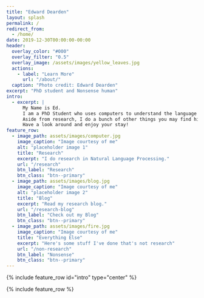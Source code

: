 ```yaml
---
title: "Edward Dearden"
layout: splash
permalink: /
redirect_from:
  - /home/
date: 2019-12-30T00:00:00-00:00
header:
  overlay_color: "#000"
  overlay_filter: "0.5"
  overlay_image: /assets/images/yellow_leaves.jpg
  actions:
    - label: "Learn More"
      url: "/about/"
  caption: "Photo credit: Edward Dearden"
excerpt: "PhD student and Nonsense human"
intro:
  - excerpt: |
      My Name is Ed.
      I am a PhD Student who uses computers to understand the language of false information.
      Aside from research, I do a bunch of other things you may find hidden away on this site.
      Have a look around and enjoy your stay!
feature_row:
  - image_path: assets/images/computer.jpg
    image_caption: "Image courtesy of me"
    alt: "placeholder image 1"
    title: "Research"
    excerpt: "I do research in Natural Language Processing."
    url: "/research"
    btn_label: "Research"
    btn_class: "btn--primary"
  - image_path: assets/images/blog.jpg
    image_caption: "Image courtesy of me"
    alt: "placeholder image 2"
    title: "Blog"
    excerpt: "Read my research blog."
    url: "/research-blog"
    btn_label: "Check out my Blog"
    btn_class: "btn--primary"
  - image_path: assets/images/fire.jpg
    image_caption: "Image courtesy of me"
    title: "Everything Else"
    excerpt: "Here's some stuff I've done that's not research"
    url: "/non-research"
    btn_label: "Nonsense"
    btn_class: "btn--primary"
---
```


{% include feature_row id="intro" type="center" %}

{% include feature_row %}
